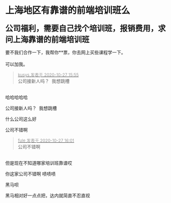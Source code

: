 # 上海地区有靠谱的前端培训班么


<strong><font size="5">公司福利，需要自己找个培训班，报销费用，求问上海靠谱的前端培训班</font></strong>

要不我们合作一下，我帮你**票，你去网上买些课程学一下。<br />
<br />
可以加我。

<div class="quote"><blockquote><font size="2"><a href="https://www.hostloc.com/forum.php?mod=redirect&amp;goto=findpost&amp;pid=9359708&amp;ptid=759026" target="_blank"><font color="#999999">kusys 发表于 2020-10-27 15:55</font></a></font><br />
公司接新人吗？&nbsp;&nbsp;我想跳槽</blockquote></div><br />
哈哈哈哈哈

公司接新人吗？&nbsp;&nbsp;我想跳槽

什么公司这么好<img src="static/image/smiley/default/lol.gif" smilieid="12" border="0" alt="" />

公司不错啊<br />


<div class="quote"><blockquote><font size="2"><a href="https://www.hostloc.com/forum.php?mod=redirect&amp;goto=findpost&amp;pid=9359743&amp;ptid=759026" target="_blank"><font color="#999999">fule 发表于 2020-10-27 16:01</font></a></font><br />
公司不错啊</blockquote></div><br />
但是现在不知道哪家培训班靠谱哎

你这家公司不错啊 啧啧啧

黑马呗

黑马相对好一点点把，达内就简直不忍直视<img id="aimg_W6gAv" onclick="zoom(this, this.src, 0, 0, 0)" class="zoom" src="https://cdn.jsdelivr.net/gh/hishis/forum-master/public/images/patch.gif" onmouseover="img_onmouseoverfunc(this)" onload="thumbImg(this)" border="0" alt="" />
